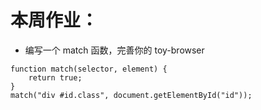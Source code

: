 # 本周作业：
- 编写一个 match 函数，完善你的 toy-browser
```
function match(selector, element) {
    return true;
}
match("div #id.class", document.getElementById("id"));

